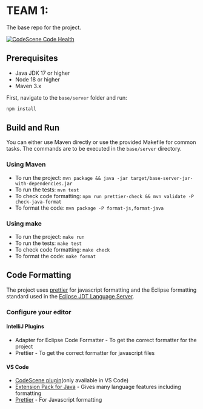 # TEAM 1: 

The base repo for the project. 

[![CodeScene Code Health](https://codescene.io/projects/43002/status-badges/code-health)](https://codescene.io/projects/43002)

## Prerequisites

- Java JDK 17 or higher
- Node 18 or higher
- Maven 3.x

First, navigate to the `base/server` folder and run:

```bash
npm install
```

## Build and Run

You can either use Maven directly or use the provided Makefile for common tasks. The commands are 
to be executed in the `base/server` directory.

### Using Maven
- To run the project: `mvn package && java -jar target/base-server-jar-with-dependencies.jar`
- To run the tests: `mvn test`
- To check code formatting: `npm run prettier-check && mvn validate -P check-java-format`
- To format the code: `mvn package -P format-js,format-java`

### Using make
- To run the project: `make run`
- To run the tests: `make test`
- To check code formatting: `make check`
- To format the code: `make format`

## Code Formatting
The project uses [prettier](https://prettier.io/) for javascript formatting and the Eclipse 
formatting standard used in the [Eclipse JDT Language Server](https://github.com/eclipse-jdtls/eclipse.jdt.ls).

### Configure your editor

#### IntelliJ Plugins
- Adapter for Eclipse Code Formatter - To get the correct formatter for the project
- Prettier - To get the correct formatter for javascript files

#### VS Code
- [CodeScene plugin](https://marketplace.visualstudio.com/items?itemName=CodeScene.codescene-vscode)(only available in VS Code)
- [Extension Pack for Java](https://marketplace.visualstudio.com/items?itemName=vscjava.vscode-java-pack) - Gives many language features including formatting
- [Prettier](https://marketplace.visualstudio.com/items?itemName=esbenp.prettier-vscode) - For Javascript formatting
